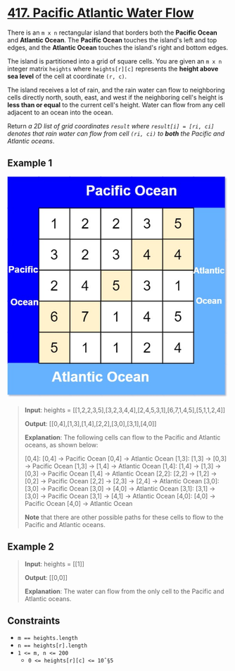 # [417. Pacific Atlantic Water Flow](https://leetcode.com/problems/pacific-atlantic-water-flow/description)

There is an `m x n` rectangular island that borders both the **Pacific Ocean** and **Atlantic Ocean**. The **Pacific Ocean** touches the island's left and top edges, and the **Atlantic Ocean** touches the island's right and bottom edges.

The island is partitioned into a grid of square cells. You are given an `m x n` integer matrix `heights` where `heights[r][c]` represents the **height above sea level** of the cell at coordinate `(r, c)`.

The island receives a lot of rain, and the rain water can flow to neighboring cells directly north, south, east, and west if the neighboring cell's height is **less than or equal** to the current cell's height. Water can flow from any cell adjacent to an ocean into the ocean.

Return *a 2D list of grid coordinates `result` where `result[i] = [ri, ci]` denotes that rain water can flow from cell `(ri, ci)` to **both** the Pacific and Atlantic oceans*.

## Example 1

![img.png](img.png)

> **Input**: heights = [[1,2,2,3,5],[3,2,3,4,4],[2,4,5,3,1],[6,7,1,4,5],[5,1,1,2,4]]
>
> **Output**: [[0,4],[1,3],[1,4],[2,2],[3,0],[3,1],[4,0]]
>
> **Explanation**: The following cells can flow to the Pacific and Atlantic oceans, as shown below:
>
> [0,4]: [0,4] -> Pacific Ocean
> [0,4] -> Atlantic Ocean
> [1,3]: [1,3] -> [0,3] -> Pacific Ocean
> [1,3] -> [1,4] -> Atlantic Ocean
> [1,4]: [1,4] -> [1,3] -> [0,3] -> Pacific Ocean
> [1,4] -> Atlantic Ocean
> [2,2]: [2,2] -> [1,2] -> [0,2] -> Pacific Ocean
> [2,2] -> [2,3] -> [2,4] -> Atlantic Ocean
> [3,0]: [3,0] -> Pacific Ocean
> [3,0] -> [4,0] -> Atlantic Ocean
> [3,1]: [3,1] -> [3,0] -> Pacific Ocean
> [3,1] -> [4,1] -> Atlantic Ocean
> [4,0]: [4,0] -> Pacific Ocean
> [4,0] -> Atlantic Ocean
>
> **Note** that there are other possible paths for these cells to flow to the Pacific and Atlantic oceans.

## Example 2

> **Input**: heights = [[1]]
>
> **Output**: [[0,0]]
>
> **Explanation**: The water can flow from the only cell to the Pacific and Atlantic oceans.

## Constraints

- `m == heights.length`
- `n == heights[r].length`
- `1 <= m, n <= 200`
  - `0 <= heights[r][c] <= 10ˆ§5`